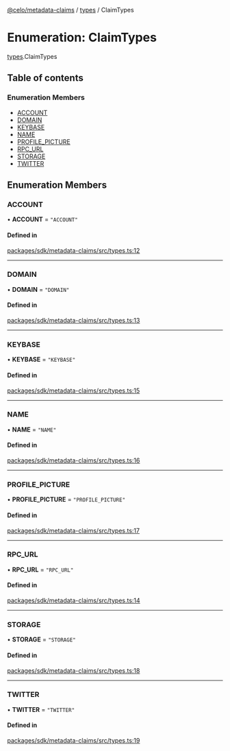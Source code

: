 [@celo/metadata-claims](../README.md) / [types](../modules/types.md) / ClaimTypes

# Enumeration: ClaimTypes

[types](../modules/types.md).ClaimTypes

## Table of contents

### Enumeration Members

- [ACCOUNT](types.ClaimTypes.md#account)
- [DOMAIN](types.ClaimTypes.md#domain)
- [KEYBASE](types.ClaimTypes.md#keybase)
- [NAME](types.ClaimTypes.md#name)
- [PROFILE\_PICTURE](types.ClaimTypes.md#profile_picture)
- [RPC\_URL](types.ClaimTypes.md#rpc_url)
- [STORAGE](types.ClaimTypes.md#storage)
- [TWITTER](types.ClaimTypes.md#twitter)

## Enumeration Members

### ACCOUNT

• **ACCOUNT** = ``"ACCOUNT"``

#### Defined in

[packages/sdk/metadata-claims/src/types.ts:12](https://github.com/celo-org/developer-tooling/blob/master/packages/sdk/metadata-claims/src/types.ts#L12)

___

### DOMAIN

• **DOMAIN** = ``"DOMAIN"``

#### Defined in

[packages/sdk/metadata-claims/src/types.ts:13](https://github.com/celo-org/developer-tooling/blob/master/packages/sdk/metadata-claims/src/types.ts#L13)

___

### KEYBASE

• **KEYBASE** = ``"KEYBASE"``

#### Defined in

[packages/sdk/metadata-claims/src/types.ts:15](https://github.com/celo-org/developer-tooling/blob/master/packages/sdk/metadata-claims/src/types.ts#L15)

___

### NAME

• **NAME** = ``"NAME"``

#### Defined in

[packages/sdk/metadata-claims/src/types.ts:16](https://github.com/celo-org/developer-tooling/blob/master/packages/sdk/metadata-claims/src/types.ts#L16)

___

### PROFILE\_PICTURE

• **PROFILE\_PICTURE** = ``"PROFILE_PICTURE"``

#### Defined in

[packages/sdk/metadata-claims/src/types.ts:17](https://github.com/celo-org/developer-tooling/blob/master/packages/sdk/metadata-claims/src/types.ts#L17)

___

### RPC\_URL

• **RPC\_URL** = ``"RPC_URL"``

#### Defined in

[packages/sdk/metadata-claims/src/types.ts:14](https://github.com/celo-org/developer-tooling/blob/master/packages/sdk/metadata-claims/src/types.ts#L14)

___

### STORAGE

• **STORAGE** = ``"STORAGE"``

#### Defined in

[packages/sdk/metadata-claims/src/types.ts:18](https://github.com/celo-org/developer-tooling/blob/master/packages/sdk/metadata-claims/src/types.ts#L18)

___

### TWITTER

• **TWITTER** = ``"TWITTER"``

#### Defined in

[packages/sdk/metadata-claims/src/types.ts:19](https://github.com/celo-org/developer-tooling/blob/master/packages/sdk/metadata-claims/src/types.ts#L19)
